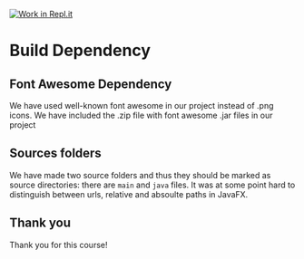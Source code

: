 [![Work in Repl.it](https://classroom.github.com/assets/work-in-replit-14baed9a392b3a25080506f3b7b6d57f295ec2978f6f33ec97e36a161684cbe9.svg)](https://classroom.github.com/online_ide?assignment_repo_id=338649&assignment_repo_type=GroupAssignmentRepo)
# Build Dependency

## Font Awesome Dependency

We have used well-known font awesome in our project instead of .png icons. We have included the .zip file with font awesome .jar files in our project

## Sources folders

We have made two source folders and thus they should be marked as source directories: there are ```main``` and ```java``` files. It was at some point hard to distinguish between urls, relative and absoulte paths in JavaFX.

## Thank you

Thank you for this course!
